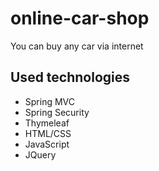 # online-car-shop

You can buy any car via internet

## Used technologies  <br/>
- Spring MVC   <br/>
- Spring Security  <br/>
- Thymeleaf <br/>
- HTML/CSS <br/>
- JavaScript <br/>
- JQuery <br/>
